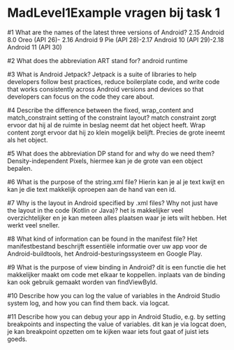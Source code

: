 # MadLevel1Example vragen bij task 1
#1 What are the names of the latest three versions of Android?
2.15	Android 8.0 Oreo (API 26)- 2.16	Android 9 Pie (API 28)-2.17	Android 10 (API 29)-2.18	Android 11 (API 30)

#2 What does the abbreviation ART stand for?
android runtime

#3 What is Android Jetpack?
Jetpack is a suite of libraries to help developers follow best practices, reduce boilerplate code, and write code that works consistently across Android versions and devices so that developers can focus on the code they care about.

#4 Describe the difference between the fixed, wrap_content and match_constraint setting of the constraint layout?
match constraint zorgt ervoor dat hij al de ruimte in beslag neemt dat het object heeft. Wrap content zorgt ervoor dat hij zo klein mogelijk belijft. Precies de grote ineemt als het object.

#5 What does the abbreviation DP stand for and why do we need them?
Density-independent Pixels, hiermee kan je de grote van een object bepalen.

#6 What is the purpose of the string.xml file?
Hierin kan je al je text kwijt en kan je die text makkelijk oproepen aan de hand van een id.

#7 Why is the layout in Android specified by .xml files?  Why not just have the layout in the code (Kotlin or Java)?
het is makkelijker veel overzichtelijker en je kan meteen alles plaatsen waar je iets wilt hebben. Het werkt veel sneller.

#8 What kind of information can be found in the manifest file?
Het manifestbestand beschrijft essentiële informatie over uw app voor de Android-buildtools, het Android-besturingssysteem en Google Play.

#9 What is the purpose of view binding in Android?
dit is een functie die het makkelijker maakt om code met elkaar te koppellen. inplaats van de binding kan ook gebruik gemaakt worden van findViewById.

#10 Describe how you can log the value of variables in the Android Studio system log, and how you can find them back.
via logcat.

#11 Describe how you can debug your app in Android Studio, e.g. by setting breakpoints and inspecting the value of variables.
dit kan je via logcat doen, je kan breakpoint opzetten om te kijken waar iets fout gaat of juist iets goeds.
